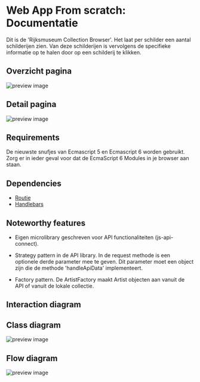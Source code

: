 # Web App From scratch: Documentatie
Dit is de 'Rijksmuseum Collection Browser'. Het laat per schilder een aantal schilderijen zien. Van deze schilderijen is vervolgens de specifieke informatie op te halen door op een schilderij te klikken.

## Overzicht pagina
![preview image](http://www.kager.io/uploads/wafs-1.png)
## Detail pagina
![preview image](http://www.kager.io/uploads/wafs-2.png)

## Requirements
De nieuwste snufjes van Ecmascript 5 en Ecmascript 6 worden gebruikt. Zorg er in ieder geval voor dat de EcmaScript 6 Modules in je browser aan staan.

## Dependencies
- [Routie](http://projects.jga.me/routie/)
- [Handlebars](https://handlebarsjs.com)

## Noteworthy features
- Eigen microlibrary geschreven voor API functionaliteiten (js-api-connect).

- Strategy pattern in de API library. In de request methode is een optionele derde parameter mee te geven. Dit parameter moet een object zijn die de methode 'handleApiData' implementeert.

- Factory pattern. De ArtistFactory maakt Artist objecten aan vanuit de API of vanuit de lokale collectie.

## Interaction diagram

## Class diagram
![preview image](http://www.kager.io/uploads/wafs-class-diagram.png)

## Flow diagram
![preview image](http://www.kager.io/uploads/wafs-flow-diagram.png)

